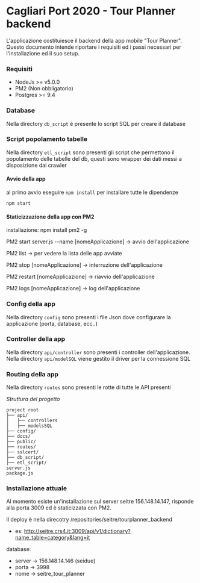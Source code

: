 # Cagliari Port 2020 - Tour Planner backend #

L'applicazione costituiesce il backend della app mobile "Tour Planner".
Questo documento intende riportare i requisiti ed i passi necessari per l'installazione ed il suo setup. 

### Requisiti ###
* NodeJs >= v5.0.0
* PM2 (Non obbligatorio)
* Postgres >= 9.4


### Database ###
Nella directory `db_script` è presente lo script SQL per creare il database


### Script popolamento tabelle ###
Nella directory `etl_script` sono presenti gli script che permettono il popolamento delle tabelle del db, questi sono wrapper dei dati messi a disposizione dai crawler



#### Avvio della app
al primo avvio eseguire `npm install` per installare tutte le dipendenze

`npm start`

#### Staticizzazione della app con PM2
installazione: npm install pm2 -g

PM2 start server.js --name  [nomeApplicazione] -> avvio dell'applicazione 

PM2 list -> per vedere la lista delle app avviate

PM2 stop [nomeApplicazione] -> interruzione dell'applicazione

PM2 restart [nomeApplicazione] -> riavvio dell'applicazione

PM2 logs [nomeApplicazione] -> log dell'applicazione


### Config della app ###
Nella directory `config` sono presenti i file Json dove configurare la applicazione (porta, database, ecc..)

### Controller della app ###
Nella directory `api/controller` sono presenti i controller dell'applicazione. Nella directory `api/modelSQL` viene gestito il driver per la connessione SQL

### Routing della app ###
Nella directory `routes` sono presenti le rotte di tutte le API presenti


*Struttura del progetto*

```
project root
├── api/
│   ├── controllers
│   ├── modelsSQL
├── config/
├── docs/
├── public/
├── routes/
├── sslcert/
├── db_script/
├── etl_script/
server.js
package.js

```



### Installazione attuale ###

Al momento esiste un'installazione sul server seitre 156.148.14.147, risponde alla porta 3009 ed è staticizzata con PM2.

Il deploy è nella direcotry /repositories/seitre/tourplanner_backend

* es: http://seitre.crs4.it:3009/api/v1/dictionary?name_table=category&lang=it

database:

* server -> 156.148.14.146 (seidue)
* porta  -> 3998
* nome   -> seitre_tour_planner





